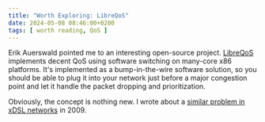```yaml
---
title: "Worth Exploring: LibreQoS"
date: 2024-05-08 08:46:00+0200
tags: [ worth reading, QoS ]
---
```

Erik Auerswald pointed me to an interesting open-source project. 
[LibreQoS](https://libreqos.io/) implements decent QoS using software switching on many-core x86 platforms. It's implemented as a bump-in-the-wire software solution, so you should be able to plug it into your network just before a major congestion point and let it handle the packet dropping and prioritization.

Obviously, the concept is nothing new. I wrote about a [similar problem in xDSL networks](/2009/06/adsl-qos-basics/) in 2009.

